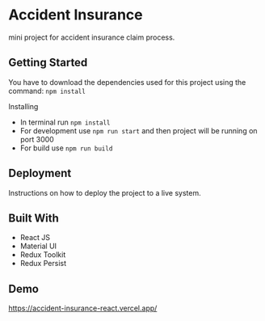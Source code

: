 # Accident Insurance

mini project for accident insurance claim process.

## Getting Started

You have to download the dependencies used for this project using the command: `npm install`

Installing

- In terminal run `npm install`
- For development use `npm run start` and then project will be running on port 3000
- For build use `npm run build`

## Deployment

Instructions on how to deploy the project to a live system.

## Built With

- React JS
- Material UI
- Redux Toolkit
- Redux Persist

## Demo

https://accident-insurance-react.vercel.app/
